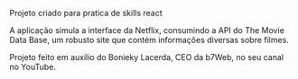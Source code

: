 Projeto criado para pratica de skills react

A aplicação simula a interface da Netflix, consumindo a API do The Movie Data Base, um robusto site que contém informações diversas sobre filmes.

Projeto feito em auxílio do Bonieky Lacerda, CEO da b7Web, no seu canal no YouTube.